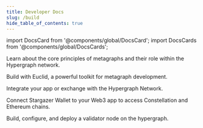 ```yaml
---
title: Developer Docs
slug: /build
hide_table_of_contents: true
---
```


import DocsCard from '@components/global/DocsCard';
import DocsCards from '@components/global/DocsCards';

<head>
  <style>{`
    :root {
      --doc-item-container-width: 60rem;
    }
    .theme-edit-this-page { display: none; }
  `}</style>
</head>

<intro-end />

<DocsCards>
  <DocsCard header="Metagraphs" href="/metagraphs" img="/img/home/state-channel.jpg">
    <p>Learn about the core principles of metagraphs and their role within the Hypergraph network.</p>
  </DocsCard>
  <DocsCard header="Euclid SDK" href="/sdk" img="/img/home/community.jpg">
    <p>Build with Euclid, a powerful toolkit for metagraph development.</p>
  </DocsCard>
  <DocsCard header="Network APIs" href="/hypergraph/architecture" img="/img/home/state-channel.jpg">
    <p>Integrate your app or exchange with the Hypergraph Network.</p>
  </DocsCard>
  <DocsCard header="Integrate Stargazer Wallet" href="/stargazer" img="/img/home/stargazer.jpg">
    <p>Connect Stargazer Wallet to your Web3 app to access Constellation and Ethereum chains.</p>
  </DocsCard>
  <DocsCard header="Run a Validator Node" href="/validate" img="/img/home/community.jpg">
    <p>Build, configure, and deploy a validator node on the hypergraph.</p>
  </DocsCard>
</DocsCards>

